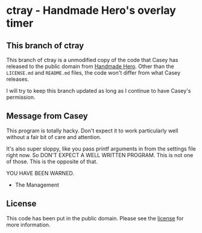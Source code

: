 #  ctray - Handmade Hero's overlay timer

##  This branch of ctray

This branch of ctray is a unmodified copy of the code that Casey has released to the public domain from [Handmade Hero](https://handmadehero.org).  Other than the `LICENSE.md` and `README.md` files, the code won't differ from what Casey releases.

I will try to keep this branch updated as long as I continue to have Casey's permission.

##  Message from Casey

   This program is totally hacky.  Don't expect it to work particularly well
   without a fair bit of care and attention.

   It's also super sloppy, like you pass printf arguments in from the settings
   file right now.  So DON'T EXPECT A WELL WRITTEN PROGRAM.  This is not one
   of those.  This is the opposite of that.

   YOU HAVE BEEN WARNED.

   - The Management


##  License

This code has been put in the public domain.  Please see the [license](LICENSE.md) for more information.
